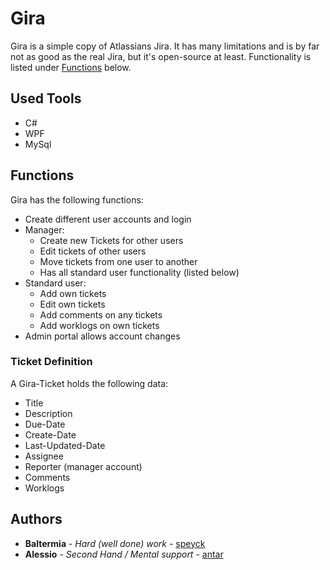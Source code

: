 # Gira

Gira is a simple copy of Atlassians Jira. It has many limitations and is by far not as good as the real Jira, but it's open-source at least. Functionality is listed under [Functions](#Functions) below.

## Used Tools

- C#
- WPF
- MySql

## Functions

Gira has the following functions:

- Create different user accounts and login
- Manager:
  - Create new Tickets for other users
  - Edit tickets of other users
  - Move tickets from one user to another
  - Has all standard user functionality (listed below)
- Standard user:
  - Add own tickets
  - Edit own tickets
  - Add comments on any tickets
  - Add worklogs on own tickets
- Admin portal allows account changes

### Ticket Definition

A Gira-Ticket holds the following data:
- Title
- Description
- Due-Date
- Create-Date
- Last-Updated-Date
- Assignee
- Reporter (manager account)
- Comments
- Worklogs

## Authors

* **Baltermia** - *Hard (well done) work* - [speyck](https://github.com/speyck)
* **Alessio** - *Second Hand / Mental support* - [antar](https://github.com/antar)
